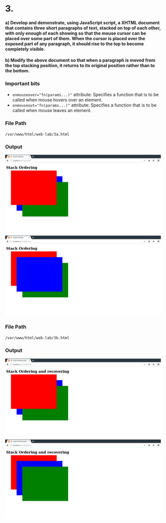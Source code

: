 # 3.
#### a) Develop and demonstrate, using JavaScript script, a XHTML document that contains three short paragraphs of text, stacked on top of each other, with only enough of each showing so that the mouse cursor can be placed over some part of  them. When the cursor is placed over the exposed part of any paragraph, it should rise to the top to become completely visible.
#### b) Modify the above document so that when a paragraph is moved from the top stacking position, it returns to its original position rather than to the bottom.
### Important bits
* `onmouseover="fn(params...)"` attribute: Specifies a function that is to be called when mouse hovers over an element.
* `onmouseout="fn(params...)"` attribute: Specifies a function that is to be called when mouse leaves an element.

### File Path
`/var/www/html/web-lab/3a.html`
### Output
![](a1.png)
![](a2.png)
### File Path
`/var/www/html/web-lab/3b.html`
### Output
![](b1.png)
![](b2.png)
